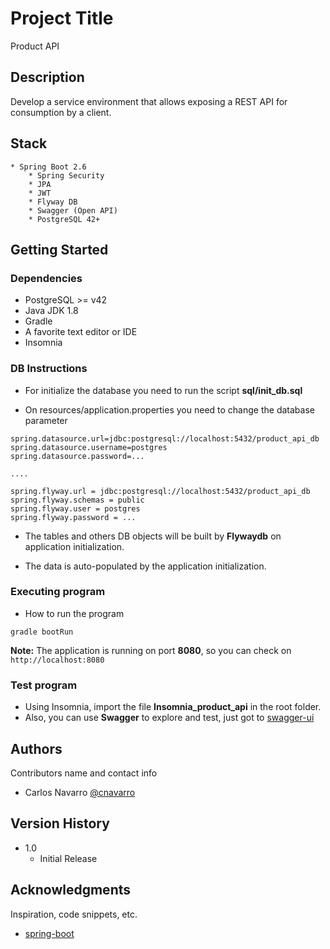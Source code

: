 # Project Title

Product API

## Description

Develop a service environment that allows exposing a REST API for consumption by a client.

## Stack
    * Spring Boot 2.6
        * Spring Security
        * JPA
        * JWT
        * Flyway DB
        * Swagger (Open API)
        * PostgreSQL 42+

## Getting Started

### Dependencies

* PostgreSQL >= v42
* Java JDK 1.8
* Gradle
* A favorite text editor or IDE
* Insomnia

### DB Instructions

* For initialize the database you need to run the script **sql/init_db.sql**

* On resources/application.properties you need to change the database parameter
```
spring.datasource.url=jdbc:postgresql://localhost:5432/product_api_db
spring.datasource.username=postgres
spring.datasource.password=...

....

spring.flyway.url = jdbc:postgresql://localhost:5432/product_api_db
spring.flyway.schemas = public
spring.flyway.user = postgres
spring.flyway.password = ...
```

* The tables and others DB objects will be built by **Flywaydb** on application initialization.

* The data is auto-populated by the application initialization.

### Executing program

* How to run the program
```
gradle bootRun
```

**Note:** The application is running on port **8080**, so you can check on `http://localhost:8080`

### Test program

* Using Insomnia, import the file **Insomnia_product_api** in the root folder.
* Also, you can use **Swagger** to explore and test, just got to [swagger-ui](http://localhost:8080/swagger-ui)

## Authors

Contributors name and contact info

* Carlos Navarro [@cnavarro](https://github.com/chnavarro)

## Version History

* 1.0
    * Initial Release

## Acknowledgments

Inspiration, code snippets, etc.
* [spring-boot](https://spring.io/guides/gs/spring-boot/)
